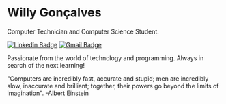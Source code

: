 # Willy Gonçalves

Computer Technician and Computer Science Student.

[![Linkedin Badge](https://img.shields.io/badge/-Willy%20Gonçalves-20639B?style=flat-square&logo=Linkedin&logoColor=white&link=https://www.linkedin.com/in/willy-gon%C3%A7alves-1806/)](https://www.linkedin.com/in/willy-gon%C3%A7alves-1806/) 
[![Gmail Badge](https://img.shields.io/badge/-willygoncalvescampos@gmail.com-B23121?style=flat-square&logo=Gmail&logoColor=white&link=mailto:willygoncalvescampos@gmail.com)](mailto:willygoncalvescampos@gmail.com)

Passionate from the world of technology and programming. Always in search of the next learning!


"Computers are incredibly fast, accurate and stupid; men are incredibly slow, inaccurate and brilliant; together, their powers go beyond the limits of imagination". -Albert Einstein
